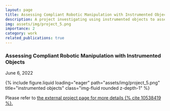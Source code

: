 ```yaml
---
layout: page
title: Assessing Compliant Robotic Manipulation with Instrumented Objects
description: A project investigating using instrumented objects to assess compliant robotic manipulation performance.
img: assets/img/project_5.png
importance: 2
category: work
related_publications: true
---
```

<!-- Project title and date -->
<h3><strong>Assessing Compliant Robotic Manipulation with Instrumented Objects</strong></h3>
<p>June 6, 2022</p>

<!-- Project picture -->
<div class="row">
    <div class="col-sm mt-3 mt-md-0">
        {% include figure.liquid loading="eager" path="assets/img/project_5.png" title="instrumented objects" class="img-fluid rounded z-depth-1" %}
    </div>
</div>

<!-- Content -->
<div class="mt-3">
      <p>Please refer to <a href="https://github.com/fangyizhang-x/inst-obj" target="_blank" rel="noopener">the external project page for more details {% cite 10538419 %}.</a></p>

  <!-- <div style="position: relative; padding-bottom: 56.25%; height: 0; overflow: hidden;">
    <iframe src="https://www.youtube.com/embed/FGUM7P4xpGg" style="position: absolute; top: 0; left: 0; width: 100%; height: 100%; border:0;" allowfullscreen title="YouTube Video"></iframe>
  </div> -->

  <!-- <p class="mt-3">Contributions:</p>
  <ul>
    <li>Developed a beacon code selection algorithm and a decomposition algorithm for blindly mixed beacon signals, based on CDMA code selection principles and Gold-sequence correlation properties.</li>
    <li>Participated in the development of a light intensity distribution map generation algorithm using Gaussian Process Regression.</li>
    <li>Participated in the development of localization and path planning algorithms using Kalman Filter (KF) and A star.</li>
  </ul> -->
</div>